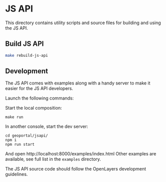 # JS API

This directory contains utility scripts and source files for building and using
the JS API.

## Build JS API

```sh
make rebuild-js-api
```

## Development

The JS API comes with examples along with a handy server to make it easier for
the JS API developers.

Launch the following commands:

Start the local composition:
```
make run
```

In another console, start the dev server:
```
cd geoportal/jsapi/
npm i
npm run start
```
And open http://localhost:8000/examples/index.html
Other examples are available, see full list in the `examples` directory.

The JS API source code should follow the OpenLayers development guidelines.
